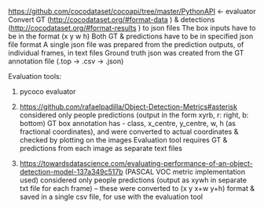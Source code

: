 https://github.com/cocodataset/cocoapi/tree/master/PythonAPI   <- evaluator
Convert GT (http://cocodataset.org/#format-data ) & detections (http://cocodataset.org/#format-results ) to json files
The box inputs have to be in the format (x y w h)
Both GT & predictions have to be in specified json file format
A single json file was prepared from the prediction outputs, of individual frames, in text files
Ground truth json was created from the GT annotation file (.top -> .csv -> .json)


Evaluation tools:
1. pycoco evaluator

2. https://github.com/rafaelpadilla/Object-Detection-Metrics#asterisk  
considered only people predictions (output in the form xyrb, r: right, b: bottom)
GT box annotation has - class, x_centre, y_centre, w, h  (as fractional coordinates), and were converted to actual coordinates & checked by plotting on the images
Evaluation tool requires GT & predictions from each image as separate text files

3. https://towardsdatascience.com/evaluating-performance-of-an-object-detection-model-137a349c517b   (PASCAL VOC metric implementation used) 
considered only people predictions (output as xywh in separate txt file for each frame) 
– these were converted to (x y x+w y+h) format & saved in a single csv file, for use with the evaluation tool
